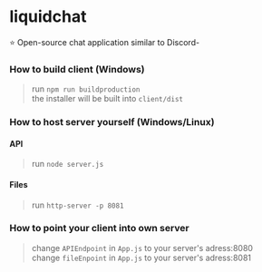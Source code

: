 # liquidchat
⭐ Open-source chat application similar to Discord-

### How to build client (Windows)
> run `npm run buildproduction`  
> the installer will be built into `client/dist`

### How to host server yourself (Windows/Linux)
#### API
> run `node server.js`
#### Files
> run `http-server -p 8081`

### How to point your client into own server
> change `APIEndpoint` in `App.js` to your server's adress:8080  
> change `fileEnpoint` in `App.js` to your server's adress:8081
